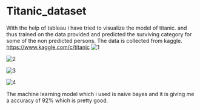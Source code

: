 # Titanic_dataset
With the help of tableau i have tried to visualize the model of titanic. and thus trained on the data provided and predicted the surviving category for some of the non predicted persons.
The data is collected from kaggle.
https://www.kaggle.com/c/titanic
![1](https://user-images.githubusercontent.com/34620833/48178650-d40f8880-e340-11e8-97ed-ee90aeae7de2.PNG)

![2](https://user-images.githubusercontent.com/34620833/48178651-d4a81f00-e340-11e8-8ddb-11df966e832a.PNG)

![3](https://user-images.githubusercontent.com/34620833/48178648-d376f200-e340-11e8-80df-aa9e9eee2f77.PNG)

![4](https://user-images.githubusercontent.com/34620833/48178649-d40f8880-e340-11e8-91a8-e00a598f3ccc.PNG)

The machine learning model which i used is naive bayes and it is giving me a accuracy of 92% which is pretty good.
